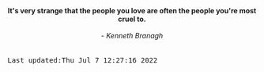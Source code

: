 
<div align="center"><b><span>It's very strange that the people you love are often the people you're most cruel to.</span></b><br><br><i> - Kenneth Branagh</i></div>
<br><br><kbd>Last updated:Thu Jul  7 12:27:16 2022</kbd>